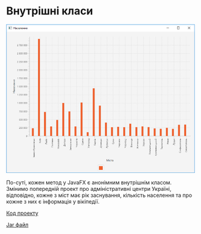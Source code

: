# Внутрішні класи

![Скріншот](/images/chapter15.png)

По-суті, кожен метод у JavaFX є анонімним внутрішнім класом. Змінимо попередній проект про адміністративні центри Україні, відповідно, кожне з міст має рік заснування, кількість населення та про кожне з них є інформація у вікіпедії.

[Код проекту](https://github.com/atmp-if/javafx/tree/project/Cities2)

[Jar файл](https://github.com/atmp-if/javafx/releases/latest/download/Inner.jar)
